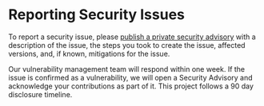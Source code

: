 # Reporting Security Issues

To report a security issue, please [publish a private security advisory](https://github.com/fraxken/jsdoc-extractor/security/advisories) with a description of the issue, the steps you took to create the issue, affected versions, and, if known, mitigations for the issue.

Our vulnerability management team will respond within one week. If the issue is confirmed as a vulnerability, we will open a Security Advisory and acknowledge your contributions as part of it. This project follows a 90 day disclosure timeline.
